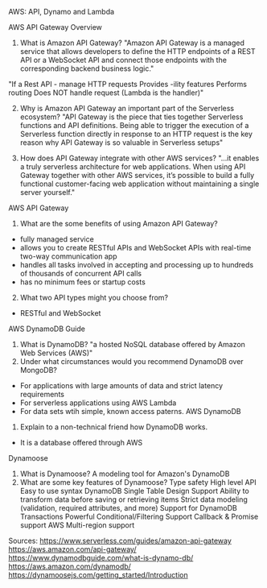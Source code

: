 AWS: API, Dynamo and Lambda

AWS API Gateway Overview

1. What is Amazon API Gateway?
  "Amazon API Gateway is a managed service that allows developers to define the HTTP endpoints of a REST API or a WebSocket API and connect those endpoints with the corresponding backend business logic."

  "If a Rest API - manage HTTP requests 
   Provides -ility features
   Performs routing
   Does NOT handle request (Lambda is the handler)"

2. Why is Amazon API Gateway an important part of the Serverless ecosystem?
  "API Gateway is the piece that ties together Serverless functions and API definitions. Being able to trigger the execution of a Serverless function directly in response to an HTTP request is the key reason why API Gateway is so valuable in Serverless setups"

3. How does API Gateway integrate with other AWS services?
  "...it enables a truly serverless architecture for web applications. When using API Gateway together with other AWS services, it’s possible to build a fully functional customer-facing web application without maintaining a single server yourself."

AWS API Gateway

1. What are the some benefits of using Amazon API Gateway?
  - fully managed service
  - allows you to create RESTful APIs and WebSocket APIs with real-time two-way communication app
  - handles all tasks involved in accepting and processing up to hundreds of thousands of concurrent API calls
  - has no minimum fees or startup costs

2. What two API types might you choose from?
  - RESTful and WebSocket

AWS DynamoDB Guide

1. What is DynamoDB? "a hosted NoSQL database offered by Amazon Web Services (AWS)"
2. Under what circumstances would you recommend DynamoDB over MongoDB?
  - For applications with large amounts of data and strict latency requirements
  - For serverless applications using AWS Lambda
  - For data sets wtih simple, known access paterns.
AWS DynamoDB

1. Explain to a non-technical friend how DynamoDB works.
  - It is a database offered through AWS

Dynamoose

1. What is Dynamoose? A modeling tool for Amazon's DynamoDB
2. What are some key features of Dynamoose? 
    Type safety
    High level API
    Easy to use syntax
    DynamoDB Single Table Design Support
    Ability to transform data before saving or retrieving items
    Strict data modeling (validation, required attributes, and more)
    Support for DynamoDB Transactions
    Powerful Conditional/Filtering Support
    Callback & Promise support
    AWS Multi-region support

Sources:
https://www.serverless.com/guides/amazon-api-gateway
https://aws.amazon.com/api-gateway/
https://www.dynamodbguide.com/what-is-dynamo-db/
https://aws.amazon.com/dynamodb/
https://dynamoosejs.com/getting_started/Introduction